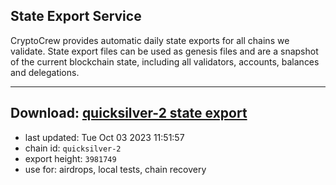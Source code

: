## State Export Service
CryptoCrew provides automatic daily state exports for all chains we validate. State export files can be used as genesis files and are a snapshot of the current blockchain state, including all validators, accounts, balances and delegations.

---
**Download: [quicksilver-2 state export](https://dl.ccvalidators.com/SERVICE/quicksilver/quicksilver-2_export_3981749.json)**
---

- last updated: Tue Oct 03 2023 11:51:57
- chain id: `quicksilver-2`
- export height: `3981749`
- use for: airdrops, local tests, chain recovery
